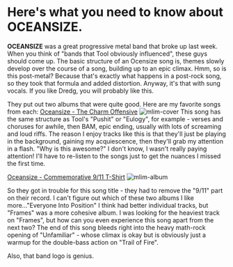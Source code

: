 # Here's what you need to know about OCEANSIZE.

**OCEANSIZE** was a great progressive metal band that broke up last week. When you think of "bands that Tool obviously influenced", these guys should come up. The basic structure of an Ocensize song is, themes slowly develop over the course of a song, building up to an epic climax. Hmm, so is this post-metal? Because that's exactly what happens in a post-rock song, so they took that formula and added distortion. Anyway, it's that with sung vocals. If you like Dredg, you will probably like this.

They put out two albums that were quite good. Here are my favorite songs from each:
[Oceansize - The Charm Offensive](/assets/mp3/01-the-charm-offensive.mp3)
![mlim-cover](/content/images/oceansize-everyone-into-position.jpg "Oceansize - Everyone Into Position (2005)")
This song has the same structure as Tool's "Pushit" or "Eulogy", for example - verses and choruses for awhile, then BAM, epic ending, usually with lots of screaming and loud riffs. The reason I enjoy tracks like this is that they'll just be playing in the background, gaining my acquiescence, then they'll grab my attention in a flash. "Why is this awesome?" I don't know, I wasn't really paying attention! I'll have to re-listen to the songs just to get the nuances I missed the first time.

[Oceansize - Commemorative 9/11 T-Shirt](/mp3/01-commemorative-9-11-t-shirt.mp3)
![mlim-album](/content/images/oceansize-frames.jpg "Oceansize - Frames (2007)")

So they got in trouble for this song title - they had to remove the "9/11" part on their record. I can't figure out which of these two albums I like more..."Everyone Into Position" I think had better individual tracks, but "Frames" was a more cohesive album. I was looking for the heaviest track on "Frames", but how can you even experience this song apart from the next two? The end of this song bleeds right into the heavy math-rock opening of "Unfamiliar" - whose climax is okay but is obviously just a warmup for the double-bass action on "Trail of Fire".

Also, that band logo is genius.

